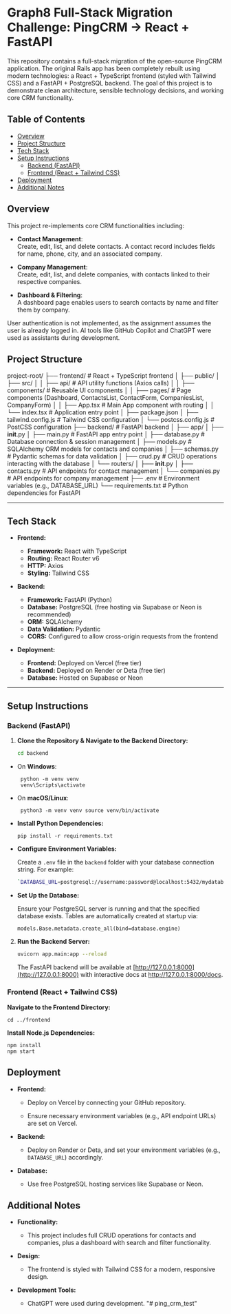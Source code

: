 # Graph8 Full-Stack Migration Challenge: PingCRM → React + FastAPI

This repository contains a full-stack migration of the open-source PingCRM application. The original Rails app has been completely rebuilt using modern technologies: a React + TypeScript frontend (styled with Tailwind CSS) and a FastAPI + PostgreSQL backend. The goal of this project is to demonstrate clean architecture, sensible technology decisions, and working core CRM functionality.

## Table of Contents

- [Overview](#overview)
- [Project Structure](#project-structure)
- [Tech Stack](#tech-stack)
- [Setup Instructions](#setup-instructions)
  - [Backend (FastAPI)](#backend-fastapi)
  - [Frontend (React + Tailwind CSS)](#frontend-react--tailwind-css)
- [Deployment](#deployment)
- [Additional Notes](#additional-notes)

## Overview

This project re-implements core CRM functionalities including:

- **Contact Management**:  
  Create, edit, list, and delete contacts. A contact record includes fields for name, phone, city, and an associated company.
  
- **Company Management**:  
  Create, edit, list, and delete companies, with contacts linked to their respective companies.
  
- **Dashboard & Filtering**:  
  A dashboard page enables users to search contacts by name and filter them by company.

User authentication is not implemented, as the assignment assumes the user is already logged in. AI tools like GitHub Copilot and ChatGPT were used as assistants during development.

## Project Structure

project-root/
├── frontend/                # React + TypeScript frontend
│   ├── public/
│   ├── src/
│   │   ├── api/             # API utility functions (Axios calls)
│   │   ├── components/      # Reusable UI components
│   │   ├── pages/           # Page components (Dashboard, ContactsList, ContactForm, CompaniesList, CompanyForm)
│   │   ├── App.tsx          # Main App component with routing
│   │   └── index.tsx        # Application entry point
│   ├── package.json
│   ├── tailwind.config.js   # Tailwind CSS configuration
│   └── postcss.config.js    # PostCSS configuration
├── backend/                 # FastAPI backend
│   ├── app/
│   ├── __init__.py
│   ├── main.py          # FastAPI app entry point
│   ├── database.py      # Database connection & session management
│   ├── models.py        # SQLAlchemy ORM models for contacts and companies
│   ├── schemas.py       # Pydantic schemas for data validation
│   ├── crud.py          # CRUD operations interacting with the database
│   └── routers/
│       ├── __init__.py
│       ├── contacts.py  # API endpoints for contact management
│       └── companies.py # API endpoints for company management
├── .env                 # Environment variables (e.g., DATABASE_URL)
└── requirements.txt     # Python dependencies for FastAPI


---

## Tech Stack

- **Frontend:**
  - **Framework:** React with TypeScript
  - **Routing:** React Router v6
  - **HTTP:** Axios
  - **Styling:** Tailwind CSS

- **Backend:**
  - **Framework:** FastAPI (Python)
  - **Database:** PostgreSQL (free hosting via Supabase or Neon is recommended)
  - **ORM:** SQLAlchemy
  - **Data Validation:** Pydantic
  - **CORS:** Configured to allow cross-origin requests from the frontend

- **Deployment:**
  - **Frontend:** Deployed on Vercel (free tier)
  - **Backend:** Deployed on Render or Deta (free tier)
  - **Database:** Hosted on Supabase or Neon

---

## Setup Instructions

### Backend (FastAPI)

1. **Clone the Repository & Navigate to the Backend Directory:**

   ```bash
   cd backend
-  On **Windows**:

        python -m venv venv
		venv\Scripts\activate
           
-  On **macOS/Linux**:
 
        python3 -m venv venv source venv/bin/activate
        
-   **Install Python Dependencies:**

		pip install -r requirements.txt

-   **Configure Environment Variables:**
    
    Create a `.env` file in the `backend` folder with your database connection string. For example:
    ```bash
    `DATABASE_URL=postgresql://username:password@localhost:5432/mydatabase` 
    
-   **Set Up the Database:**
    
    Ensure your PostgreSQL server is running and that the specified database exists. Tables are automatically created at startup via:
    ```
    models.Base.metadata.create_all(bind=database.engine)

2.  **Run the Backend Server:**
    
    ```bash
    uvicorn app.main:app --reload
    ```
    
    The FastAPI backend will be available at [http://127.0.0.1:8000](http://127.0.0.1:8000) with interactive docs at http://127.0.0.1:8000/docs.

### Frontend (React + Tailwind CSS)

 **Navigate to the Frontend Directory:**
  
    cd ../frontend
    
 **Install Node.js Dependencies:**
  
    npm install
    npm start

## Deployment

-   **Frontend:**
    
    -   Deploy on Vercel by connecting your GitHub repository.
        
    -   Ensure necessary environment variables (e.g., API endpoint URLs) are set on Vercel.
        
-   **Backend:**
    
    -   Deploy on Render or Deta, and set your environment variables (e.g., `DATABASE_URL`) accordingly.
        
-   **Database:**
    
    -   Use free PostgreSQL hosting services like Supabase or Neon.
        


## Additional Notes

-   **Functionality:**
    
    -   This project includes full CRUD operations for contacts and companies, plus a dashboard with search and filter functionality.
        
-   **Design:**
    
    -   The frontend is styled with Tailwind CSS for a modern, responsive design.
             
-   **Development Tools:**
    
    -  ChatGPT were used during development.    "# ping_crm_test" 
